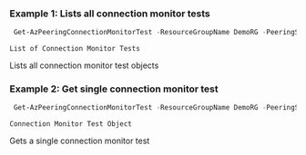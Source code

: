 ### Example 1: Lists all connection monitor tests
```powershell
 Get-AzPeeringConnectionMonitorTest -ResourceGroupName DemoRG -PeeringServiceName DRTest
```

```output
List of Connection Monitor Tests
```

Lists all connection monitor test objects

### Example 2: Get single connection monitor test
```powershell
 Get-AzPeeringConnectionMonitorTest -ResourceGroupName DemoRG -PeeringServiceName DRTest -Name TestName
```

```output
Connection Monitor Test Object
```

Gets a single connection monitor test

